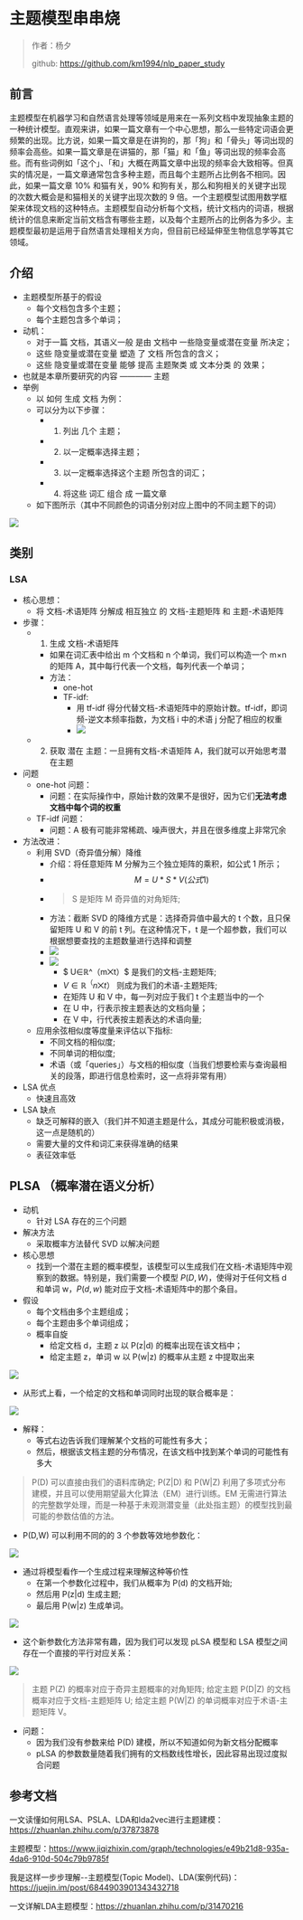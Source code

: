 # 主题模型串串烧

> 作者：杨夕
> 
> github: https://github.com/km1994/nlp_paper_study

## 前言

主题模型在机器学习和自然语言处理等领域是用来在一系列文档中发现抽象主题的一种统计模型。直观来讲，如果一篇文章有一个中心思想，那么一些特定词语会更频繁的出现。比方说，如果一篇文章是在讲狗的，那「狗」和「骨头」等词出现的频率会高些。如果一篇文章是在讲猫的，那「猫」和「鱼」等词出现的频率会高些。而有些词例如「这个」、「和」大概在两篇文章中出现的频率会大致相等。但真实的情况是，一篇文章通常包含多种主题，而且每个主题所占比例各不相同。因此，如果一篇文章 10% 和猫有关，90% 和狗有关，那么和狗相关的关键字出现的次数大概会是和猫相关的关键字出现次数的 9 倍。一个主题模型试图用数学框架来体现文档的这种特点。主题模型自动分析每个文档，统计文档内的词语，根据统计的信息来断定当前文档含有哪些主题，以及每个主题所占的比例各为多少。主题模型最初是运用于自然语言处理相关方向，但目前已经延伸至生物信息学等其它领域。

## 介绍

- 主题模型所基于的假设
  - 每个文档包含多个主题；
  - 每个主题包含多个单词；
- 动机：
  - 对于一篇 文档，其语义一般 是由 文档中 一些隐变量或潜在变量 所决定；
  - 这些 隐变量或潜在变量 塑造 了 文档 所包含的含义；
  - 这些 隐变量或潜在变量 能够 提高 主题聚类 或 文本分类 的 效果；
- 也就是本章所要研究的内容 ———— 主题
- 举例
  - 以 如何 生成 文档 为例：
  - 可以分为以下步骤：
    - 1. 列出 几个 主题；
    - 2. 以一定概率选择主题；
    - 3. 以一定概率选择这个主题 所包含的词汇；
    - 4. 将这些 词汇 组合 成 一篇文章
  - 如下图所示（其中不同颜色的词语分别对应上图中的不同主题下的词）
  
![](img/20200731084510.png)

## 类别

### LSA 

- 核心思想：
  - 将 文档-术语矩阵 分解成 相互独立 的 文档-主题矩阵 和 主题-术语矩阵
- 步骤：
  - 1. 生成 文档-术语矩阵
    - 如果在词汇表中给出 m 个文档和 n 个单词，我们可以构造一个 m×n 的矩阵 A，其中每行代表一个文档，每列代表一个单词；
    - 方法：
      - one-hot
      - TF-idf:
        - 用 tf-idf 得分代替文档-术语矩阵中的原始计数。tf-idf，即词频-逆文本频率指数，为文档 i 中的术语 j 分配了相应的权重
        - ![](img/20200731085307.png)
  - 2. 获取 潜在 主题：一旦拥有文档-术语矩阵 A，我们就可以开始思考潜在主题
- 问题
  - one-hot 问题：
    - 问题：在实际操作中，原始计数的效果不是很好，因为它们**无法考虑文档中每个词的权重**
  - TF-idf 问题：
    - 问题：A 极有可能非常稀疏、噪声很大，并且在很多维度上非常冗余
- 方法改进：
  - 利用 SVD（奇异值分解）降维
    - 介绍：将任意矩阵 M 分解为三个独立矩阵的乘积，如公式 1 所示；
    - $$M=U*S*V (公式 1)$$
    - > S 是矩阵 M 奇异值的对角矩阵;
    - 方法：截断 SVD 的降维方式是：选择奇异值中最大的 t 个数，且只保留矩阵 U 和 V 的前 t 列。在这种情况下，t 是一个超参数，我们可以根据想要查找的主题数量进行选择和调整
    - ![](img/20200731090158.png)
    - ![](img/20200731090233.png)
      - $ U∈ℝ^（m⨉t）$ 是我们的文档-主题矩阵;
      - $V∈ℝ^（n⨉t）$ 则成为我们的术语-主题矩阵;
      - 在矩阵 U 和 V 中，每一列对应于我们 t 个主题当中的一个
      - 在 U 中，行表示按主题表达的文档向量；
      - 在 V 中，行代表按主题表达的术语向量;
  - 应用余弦相似度等度量来评估以下指标:
    - 不同文档的相似度;
    - 不同单词的相似度;
    - 术语（或「queries」）与文档的相似度（当我们想要检索与查询最相关的段落，即进行信息检索时，这一点将非常有用）
- LSA 优点
  - 快速且高效
- LSA 缺点
  - 缺乏可解释的嵌入（我们并不知道主题是什么，其成分可能积极或消极，这一点是随机的）
  - 需要大量的文件和词汇来获得准确的结果
  - 表征效率低

## PLSA （概率潜在语义分析）

- 动机
  - 针对 LSA 存在的三个问题
- 解决方法
  - 采取概率方法替代 SVD 以解决问题
- 核心思想
  - 找到一个潜在主题的概率模型，该模型可以生成我们在文档-术语矩阵中观察到的数据。特别是，我们需要一个模型 $P(D,W)$，使得对于任何文档 d 和单词 w，$P(d,w)$ 能对应于文档-术语矩阵中的那个条目。
- 假设
  - 每个文档由多个主题组成；
  - 每个主题由多个单词组成；
  - 概率自旋
    - 给定文档 d，主题 z 以 P(z|d) 的概率出现在该文档中；
    - 给定主题 z，单词 w 以 P(w|z) 的概率从主题 z 中提取出来

![](img/20200731091505.png)

- 从形式上看，一个给定的文档和单词同时出现的联合概率是：

![](img/20200731093213.png)

- 解释：
  - 等式右边告诉我们理解某个文档的可能性有多大；
  - 然后，根据该文档主题的分布情况，在该文档中找到某个单词的可能性有多大
  
> P(D) 可以直接由我们的语料库确定;
> P(Z|D) 和 P(W|Z) 利用了多项式分布建模，并且可以使用期望最大化算法（EM）进行训练。EM 无需进行算法的完整数学处理，而是一种基于未观测潜变量（此处指主题）的模型找到最可能的参数估值的方法。

- P(D,W) 可以利用不同的的 3 个参数等效地参数化：

![](img/20200731093615.png)

- 通过将模型看作一个生成过程来理解这种等价性
  - 在第一个参数化过程中，我们从概率为 P(d) 的文档开始;
  - 然后用 P(z|d) 生成主题;
  - 最后用 P(w|z) 生成单词。

![](img/20200731093957.png)

- 这个新参数化方法非常有趣，因为我们可以发现 pLSA 模型和 LSA 模型之间存在一个直接的平行对应关系：

![](img/20200731094217.png)

> 主题 P(Z) 的概率对应于奇异主题概率的对角矩阵;
> 给定主题 P(D|Z) 的文档概率对应于文档-主题矩阵 U;
> 给定主题 P(W|Z) 的单词概率对应于术语-主题矩阵 V。

- 问题：
  - 因为我们没有参数来给 P(D) 建模，所以不知道如何为新文档分配概率
  - pLSA 的参数数量随着我们拥有的文档数线性增长，因此容易出现过度拟合问题


## 参考文档

一文读懂如何用LSA、PSLA、LDA和lda2vec进行主题建模：https://zhuanlan.zhihu.com/p/37873878


主题模型：https://www.jiqizhixin.com/graph/technologies/e49b21d8-935a-4da6-910d-504c79b9785f

我是这样一步步理解--主题模型(Topic Model)、LDA(案例代码)：https://juejin.im/post/6844903901343432718

一文详解LDA主题模型：https://zhuanlan.zhihu.com/p/31470216